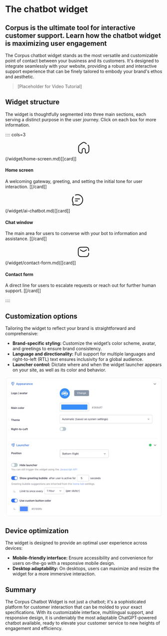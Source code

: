 # The chatbot widget
## Corpus is the ultimate tool for interactive customer support. Learn how the chatbot widget is maximizing user engagement

The Corpus chatbot widget stands as the most versatile and customizable point of contact between your business and its customers. It's designed to integrate seamlessly with your website, providing a robust and interactive support experience that can be finely tailored to embody your brand's ethos and aesthetic.

> [Placeholder for Video Tutorial]

## Widget structure

The widget is thoughtfully segmented into three main sections, each serving a distinct purpose in the user journey. Click on each box for more information.

:::: cols=3

(/widget/home-screen.md)[[card]]
<svg xmlns="http://www.w3.org/2000/svg" viewBox="0 0 24 24" fill="none" stroke="currentColor" stroke-width="1.5" stroke-linecap="round" style="width:40px;height:40px;margin-bottom:20px">
<path d="M17 4.00486C14.7988 2.2705 13.4921 1.40332 12 1.40332C10.2461 1.40332 8.74843 2.60147 5.75306 4.99776L5.5487 5.16125C3.90733 6.47434 3.08665 7.13089 2.6045 8.02015C2.52697 8.16316 2.45646 8.30987 2.39322 8.45975C2.00002 9.39176 2.00002 10.4428 2.00002 12.5447V17.0002C2.00002 19.7616 4.23859 22.0002 7.00002 22.0002C8.10458 22.0002 9.00002 21.1048 9.00002 20.0002V16.0001C9.00002 14.3433 10.3432 13.0001 12 13.0001C13.6569 13.0001 15 14.3433 15 16.0001V20.0002C15 21.1048 15.8954 22.0002 17 22.0002C19.7614 22.0002 22 19.7616 22 17.0002V12.5447C22 10.4428 22 9.39176 21.6068 8.45975C21.5436 8.30987 21.4731 8.16316 21.3955 8.02015C21.0976 7.47061 20.6703 7.00994 20 6.42827"></path>
</svg>

#### Home screen
A welcoming gateway, greeting, and setting the initial tone for user interaction.
[[/card]]


(/widget/ai-chatbot.md)[[card]]
<svg xmlns="http://www.w3.org/2000/svg" viewBox="0 0 24 24" fill="none" stroke="currentColor" stroke-width="1.5" stroke-linecap="round" style="width:40px;height:40px;margin-bottom:20px">
<path d="M4 5.99902C2.74418 7.67051 2 9.74835 2 12C2 13.499 2.33015 14.921 2.9214 16.1973C3.38829 17.2052 3.83022 18.0644 3.50454 19.1977C3.34789 19.7429 2.95529 20.2798 2.90866 20.8475C2.85534 21.4967 3.42708 22.0228 4.06965 21.9157C5.3779 21.6977 6.0076 20.6574 7.52552 21.0144C7.69003 21.0531 8.11879 21.2065 8.97627 21.5132C9.88354 21.8377 10.8606 22 12 22C17.5228 22 22 17.5228 22 12C22 6.47715 17.5228 2 12 2C10.5778 2 9.22492 2.29689 8 2.83209M8 10H16M8 14H12"></path>
</svg>

#### Chat window
The main area for users to converse with your bot to information and assistance.
[[/card]]


(/widget/contact-form.md)[[card]]
<svg xmlns="http://www.w3.org/2000/svg" viewBox="0 0 24 24" fill="none" stroke="currentColor" stroke-width="1.5" stroke-linecap="round" style="width:40px;height:40px;margin-bottom:20px">
<path d="M22 9.5V9V9C22 8.07099 22 7.60649 21.9384 7.21783C21.5996 5.07837 19.9216 3.40042 17.7822 3.06156C17.3935 3 16.929 3 16 3H10C7.19974 3 5.79961 3 4.73005 3.54497C3.78924 4.02433 3.02433 4.78924 2.54497 5.73005C2 6.79961 2 8.19974 2 11V13C2 15.8003 2 17.2004 2.54497 18.27C3.02433 19.2108 3.78924 19.9757 4.73005 20.455C5.79961 21 7.19974 21 10 21H16C16.929 21 17.3935 21 17.7822 20.9384C19.9216 20.5996 21.5996 18.9216 21.9384 16.7822C22 16.3935 22 15.929 22 15V15V14.5M18 8L17 8.66667L16.4376 9.0416C14.8338 10.1108 14.0319 10.6454 13.1652 10.8531C12.3992 11.0366 11.6008 11.0366 10.8348 10.8531C9.96808 10.6454 9.16618 10.1108 7.5624 9.0416L7 8.66667L6 8"></path>
</svg>

#### Contact form
A direct line for users to escalate requests or reach out for further human support.
[[/card]]

::::


## Customization options

Tailoring the widget to reflect your brand is straightforward and comprehensive:

- **Brand-specific styling:** Customize the widget’s color scheme, avatar, and greetings to ensure brand consistency.
- **Language and directionality:** Full support for multiple languages and right-to-left (RTL) text ensures inclusivity for a global audience.
- **Launcher control:** Dictate where and when the widget launcher appears on your site, as well as its color and behavior.

![Corpus Chat: Branding](../media/branding.webp)

## Device optimization

The widget is designed to provide an optimal user experience across devices:

- **Mobile-friendly interface:** Ensure accessibility and convenience for users on-the-go with a responsive mobile design.
- **Desktop adaptability:** On desktops, users can maximize and resize the widget for a more immersive interaction.

## Summary

The Corpus Chatbot Widget is not just a chatbot; it's a sophisticated platform for customer interaction that can be molded to your exact specifications. With its customizable interface, multilingual support, and responsive design, it is undeniably the most adaptable ChatGPT-powered chatbot available, ready to elevate your customer service to new heights of engagement and efficiency.
